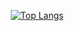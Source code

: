 

<div align=center>



<!--![Top Langs](https://github-readme-stats.vercel.app/api/top-langs/?username=chobkyu&layout=compact&theme=tokyonight%20&langs_count=10)-->
  
[![Top Langs](https://github-readme-stats.vercel.app/api/top-langs/?username=chobkyu&langs_count=10&layout=compact&theme=dark)](https://github.com/chobkyu/chobkyu)﻿
 
<!--![Top Langs](https://github-readme-stats.vercel.app/api/top-langs/?username=chobkyu&layout=compact&theme=tokyonight%20&langs_count=8)-->
<!--[![Hits](https://hits.seeyoufarm.com/api/count/incr/badge.svg?url=https%3A%2F%2Fgithub.com%2Fchobkyu&count_bg=%23202020&title_bg=%23555555&icon=github.svg&icon_color=%23E7E7E7&title=hits&edge_flat=true)](https://hits.seeyoufarm.com)-->

<!--![Anurag's github stats](https://github-readme-stats.vercel.app/api?username=chobkyu&show_icons=true&theme=tokyonight) -->
</div>
